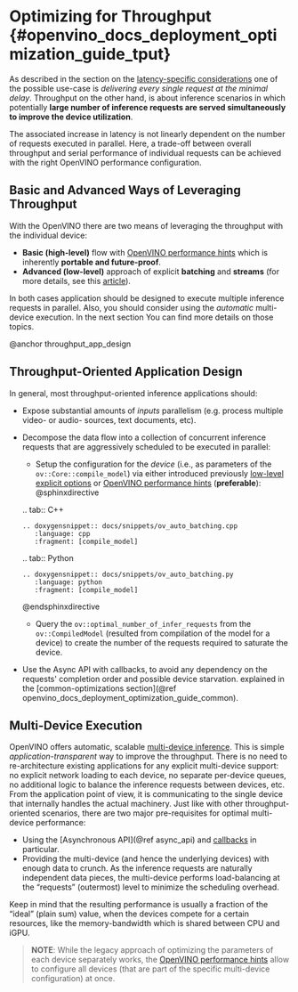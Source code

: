 # Optimizing for Throughput {#openvino_docs_deployment_optimization_guide_tput}

As described in the section on the [latency-specific considerations](./dldt_deployment_optimization_latency.md) one of the possible use-case is _delivering every single request at the minimal delay_.
Throughput on the other hand, is about inference scenarios in which potentially **large number of inference requests are served simultaneously to improve the device utilization**.

The associated increase in latency is not linearly dependent on the number of requests executed in parallel.
Here, a trade-off between overall throughput and serial performance of individual requests can be achieved with the right OpenVINO performance configuration.

##  Basic and Advanced Ways of Leveraging Throughput 
With the OpenVINO there are two means of leveraging the throughput with the individual device:
* **Basic (high-level)** flow with [OpenVINO performance hints](../OV_Runtime_UG/performance_hints.md) which is inherently **portable and future-proof**.
* **Advanced (low-level)** approach of explicit  **batching** and **streams** (for more details, see this [article](dldt_deployment_optimization_tput_advanced.md)).

In both cases application should be designed to execute multiple inference requests in parallel. Also, you should consider using the _automatic_ multi-device execution. In the next section You can find more details on those topics.

@anchor throughput_app_design
## Throughput-Oriented Application Design
In general, most throughput-oriented inference applications should:
* Expose substantial amounts of _inputs_ parallelism (e.g. process multiple video- or audio- sources, text documents, etc).
* Decompose the data flow into a collection of concurrent inference requests that are aggressively scheduled to be executed in parallel:
   * Setup the configuration for the _device_ (i.e., as parameters of the `ov::Core::compile_model`) via either introduced previously [low-level explicit options](dldt_deployment_optimization_tput_advanced.md) or [OpenVINO performance hints](../OV_Runtime_UG/performance_hints.md) (**preferable**):
   @sphinxdirective

   .. tab:: C++

      .. doxygensnippet:: docs/snippets/ov_auto_batching.cpp
         :language: cpp
         :fragment: [compile_model]

   .. tab:: Python

      .. doxygensnippet:: docs/snippets/ov_auto_batching.py
         :language: python
         :fragment: [compile_model]

   @endsphinxdirective
   * Query the `ov::optimal_number_of_infer_requests` from the `ov::CompiledModel` (resulted from compilation of the model for a device) to create the number of the requests required to saturate the device.
* Use the Async API with callbacks, to avoid any dependency on the requests' completion order and possible device starvation.  explained in the [common-optimizations section](@ref openvino_docs_deployment_optimization_guide_common).

## Multi-Device Execution
OpenVINO offers automatic, scalable [multi-device inference](../OV_Runtime_UG/multi_device.md). This is simple _application-transparent_ way to improve the throughput. There is no need to re-architecture existing applications for any explicit multi-device support: no explicit network loading to each device, no separate per-device queues, no additional logic to balance the inference requests between devices, etc. From the application point of view, it is communicating to the single device that internally handles the actual machinery.
Just like with other throughput-oriented scenarios, there are two major pre-requisites for optimal multi-device performance:
*	Using the [Asynchronous API](@ref async_api) and [callbacks](../OV_Runtime_UG/ov_infer_request.md) in particular.
*	Providing the multi-device (and hence the underlying devices) with enough data to crunch. As the inference requests are naturally independent data pieces, the multi-device performs load-balancing at the “requests” (outermost) level to minimize the scheduling overhead.

Keep in mind that the resulting performance is usually a fraction of the “ideal” (plain sum) value, when the devices compete for a certain resources, like the memory-bandwidth which is shared between CPU and iGPU.

> **NOTE**: While the legacy approach of optimizing the parameters of each device separately works, the [OpenVINO performance hints](../OV_Runtime_UG/performance_hints.md) allow to configure all devices (that are part of the specific multi-device configuration) at once.
